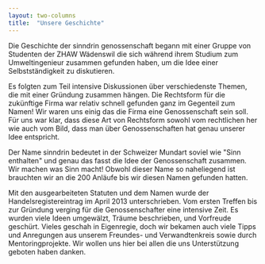 ```yaml
---
layout: two-columns
title:  "Unsere Geschichte"
---
```

Die Geschichte der sinndrin genossenschaft begann mit einer Gruppe von Studenten der ZHAW Wädenswil die sich während ihrem Studium zum Umweltingenieur zusammen gefunden haben, um die Idee einer Selbstständigkeit zu diskutieren.

Es folgten zum Teil intensive Diskussionen über verschiedenste Themen, die mit einer Gründung zusammen hängen. Die Rechtsform für die zukünftige Firma war relativ schnell gefunden ganz im Gegenteil zum Namen! Wir waren uns einig das die Firma eine Genossenschaft sein soll. Für uns war klar, dass diese Art von Rechtsform sowohl vom rechtlichen her wie auch vom Bild, dass man über Genossenschaften hat genau unserer Idee entspricht.

Der Name sinndrin bedeutet in der Schweizer Mundart soviel wie "Sinn enthalten" und genau das fasst die Idee der Genossenschaft zusammen. Wir machen was Sinn macht! Obwohl dieser Name so naheliegend ist brauchten wir an die 200 Anläufe bis wir diesen Namen gefunden hatten.

Mit den ausgearbeiteten Statuten und dem Namen wurde der Handelsregistereintrag im April 2013 unterschrieben. Vom ersten Treffen bis zur Gründung verging für die Genossenschafter eine intensive Zeit. Es wurden viele Ideen umgewälzt, Träume beschrieben, und Vorfreude geschürt. Vieles geschah in Eigenregie, doch wir bekamen auch viele Tipps und Anregungen  aus unserem Freundes- und Verwandtenkreis sowie durch Mentoringprojekte. Wir wollen uns hier bei allen die uns Unterstützung geboten haben danken.
